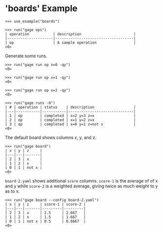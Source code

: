 # 'boards' Example

    >>> use_example("boards")

    >>> run("gage ops")
    | operation           | description                        |
    |---------------------|------------------------------------|
    | op                  | A sample operation                 |
    <0>

Generate some runs.

    >>> run("gage run op x=0 -qy")
    <0>

    >>> run("gage run op x=1 -qy")
    <0>

    >>> run("gage run op x=2 -qy")
    <0>

    >>> run("gage runs -0")
    | # | operation | status    | description                  |
    |---|-----------|-----------|------------------------------|
    | 1 | op        | completed | x=2 y=3 z=x                  |
    | 2 | op        | completed | x=1 y=2 z=x                  |
    | 3 | op        | completed | x=0 y=1 z=not x              |
    <0>

The default board shows columns x, y, and z.

    >>> run("gage board")
    | x | y | z     |
    |---|---|-------|
    | 2 | 3 | x     |
    | 1 | 2 | x     |
    | 0 | 1 | not x |
    <0>

`board-2.yaml` shows additional `score` columns. `score-1` is the
average of of x and y while `score-2` is a weighted average, giving
twice as much weight to y as to x.

    >>> run("gage board --config board-2.yaml")
    | x | y | z     | score-1 | score-2 |
    |---|---|-------|---------|---------|
    | 2 | 3 | x     | 2.5     | 2.667   |
    | 1 | 2 | x     | 1.5     | 1.667   |
    | 0 | 1 | not x | 0.5     | 0.6667  |
    <0>
